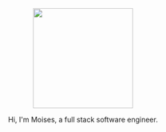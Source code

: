 <div id="header" align="center">
 <div  style="border-radius: 50px;"><img src="https://media.giphy.com/media/JTVt3oqSBVjALgNulz/giphy.gif" width="200" ></img> <div/>
 
 <p>Hi, I'm Moises, a full stack software engineer.<p/>
<div/>
